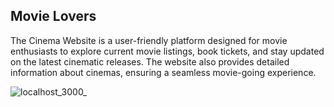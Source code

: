 ## Movie Lovers

The Cinema Website is a user-friendly platform designed for movie enthusiasts to explore current movie listings, book tickets, and stay updated on the latest cinematic releases. The website also provides detailed information about cinemas, ensuring a seamless movie-going experience.


![localhost_3000_](https://github.com/Mursel05/Movie-Lovers/assets/134983247/6f88c539-f2f5-495c-85fa-471706321551)